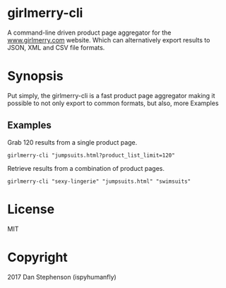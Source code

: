 # girlmerry-cli
A command-line driven product page aggregator for the www.girlmerry.com website. Which can alternatively export results to JSON, XML and CSV file formats.

# Synopsis
Put simply, the girlmerry-cli is a fast product page aggregator making it possible to not only export to common formats, but also,
more Examples

## Examples

Grab 120 results from a single product page.

    girlmerry-cli "jumpsuits.html?product_list_limit=120"

Retrieve results from a combination of product pages.

    girlmerry-cli "sexy-lingerie" "jumpsuits.html" "swimsuits"

# License
MIT

# Copyright
2017 Dan Stephenson (ispyhumanfly)

